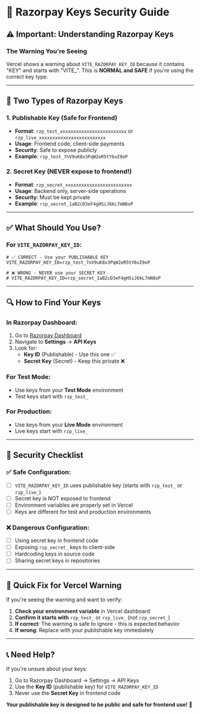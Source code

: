 # 🔑 Razorpay Keys Security Guide

## ⚠️ Important: Understanding Razorpay Keys

### **The Warning You're Seeing**
Vercel shows a warning about `VITE_RAZORPAY_KEY_ID` because it contains "KEY" and starts with "VITE_". This is **NORMAL and SAFE** if you're using the correct key type.

---

## 🔐 Two Types of Razorpay Keys

### **1. Publishable Key (Safe for Frontend)**
- **Format**: `rzp_test_xxxxxxxxxxxxxxxxxxxxxxxxx` or `rzp_live_xxxxxxxxxxxxxxxxxxxxxxxxx`
- **Usage**: Frontend code, client-side payments
- **Security**: Safe to expose publicly
- **Example**: `rzp_test_7nV9uK8x3PqW2eR5tY6uI9oP`

### **2. Secret Key (NEVER expose to frontend!)**
- **Format**: `rzp_secret_xxxxxxxxxxxxxxxxxxxxxxxxx`
- **Usage**: Backend only, server-side operations
- **Security**: Must be kept private
- **Example**: `rzp_secret_1aB2cD3eF4gH5iJ6kL7mN8oP`

---

## ✅ What Should You Use?

### **For `VITE_RAZORPAY_KEY_ID`:**
```env
# ✅ CORRECT - Use your PUBLISHABLE KEY
VITE_RAZORPAY_KEY_ID=rzp_test_7nV9uK8x3PqW2eR5tY6uI9oP

# ❌ WRONG - NEVER use your SECRET KEY
# VITE_RAZORPAY_KEY_ID=rzp_secret_1aB2cD3eF4gH5iJ6kL7mN8oP
```

---

## 🔍 How to Find Your Keys

### **In Razorpay Dashboard:**
1. Go to [Razorpay Dashboard](https://dashboard.razorpay.com/)
2. Navigate to **Settings** → **API Keys**
3. Look for:
   - **Key ID** (Publishable) - Use this one ✅
   - **Secret Key** (Secret) - Keep this private ❌

### **For Test Mode:**
- Use keys from your **Test Mode** environment
- Test keys start with `rzp_test_`

### **For Production:**
- Use keys from your **Live Mode** environment
- Live keys start with `rzp_live_`

---

## 🚨 Security Checklist

### **✅ Safe Configuration:**
- [ ] `VITE_RAZORPAY_KEY_ID` uses publishable key (starts with `rzp_test_` or `rzp_live_`)
- [ ] Secret key is NOT exposed to frontend
- [ ] Environment variables are properly set in Vercel
- [ ] Keys are different for test and production environments

### **❌ Dangerous Configuration:**
- [ ] Using secret key in frontend code
- [ ] Exposing `rzp_secret_` keys to client-side
- [ ] Hardcoding keys in source code
- [ ] Sharing secret keys in repositories

---

## 🔧 Quick Fix for Vercel Warning

If you're seeing the warning and want to verify:

1. **Check your environment variable** in Vercel dashboard
2. **Confirm it starts with** `rzp_test_` or `rzp_live_` (not `rzp_secret_`)
3. **If correct**: The warning is safe to ignore - this is expected behavior
4. **If wrong**: Replace with your publishable key immediately

---

## 📞 Need Help?

If you're unsure about your keys:
1. Go to Razorpay Dashboard → Settings → API Keys
2. Use the **Key ID** (publishable key) for `VITE_RAZORPAY_KEY_ID`
3. Never use the **Secret Key** in frontend code

**Your publishable key is designed to be public and safe for frontend use!** 🎉
